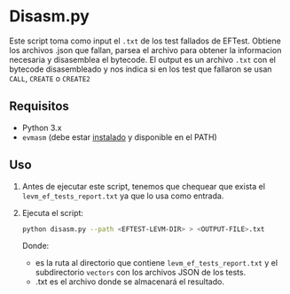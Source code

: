 # Disasm.py

Este script toma como input el `.txt` de los test fallados de EFTest. Obtiene los archivos .json que fallan, parsea el archivo para obtener la informacion necesaria y disasemblea el bytecode. El output es un archivo `.txt` con el bytecode disasembleado y nos indica si en los test que fallaron se usan `CALL`, `CREATE` o `CREATE2`

## Requisitos

- Python 3.x
- `evmasm` (debe estar [instalado](https://github.com/crytic/pyevmasm?tab=readme-ov-file#installation) y disponible en el PATH)

## Uso

1. Antes de ejecutar este script, tenemos que chequear que exista el `levm_ef_tests_report.txt` ya que lo usa como entrada.
2. Ejecuta el script:

   ```sh
   python disasm.py --path <EFTEST-LEVM-DIR> > <OUTPUT-FILE>.txt
   ```

   Donde:

   - <EFTEST-LEVM-DIR> es la ruta al directorio que contiene `levm_ef_tests_report.txt` y el subdirectorio `vectors` con los archivos JSON de los tests.
   - <OUTPUT-FILE>.txt es el archivo donde se almacenará el resultado.
